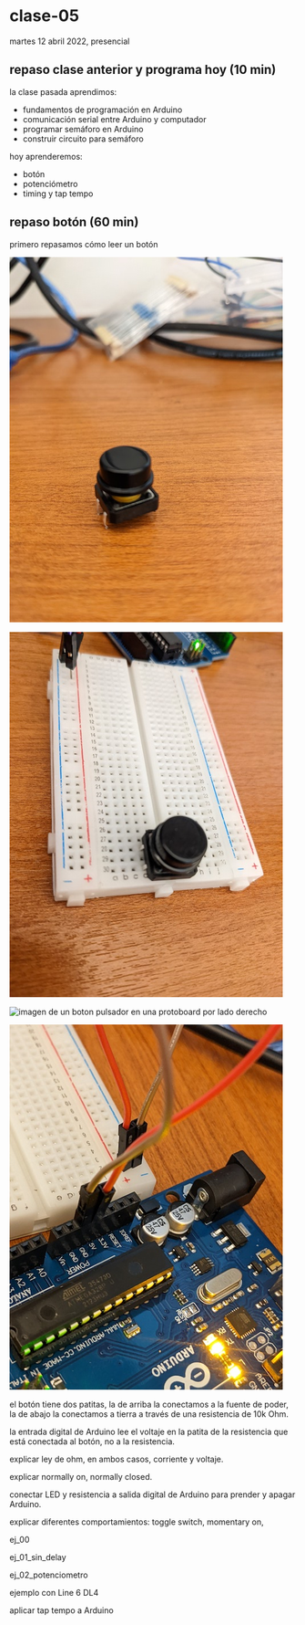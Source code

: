# clase-05

martes 12 abril 2022, presencial

## repaso clase anterior y programa hoy (10 min)

la clase pasada aprendimos:

* fundamentos de programación en Arduino
* comunicación serial entre Arduino y computador
* programar semáforo en Arduino
* construir circuito para semáforo

hoy aprenderemos:

* botón
* potenciómetro
* timing y tap tempo

## repaso botón (60 min)

primero repasamos cómo leer un botón

![imagen de un boton pulsador](./imagenes/00-pulsador.jpg "pulsador")

![imagen de un boton pulsador en una protoboard por lado izquierdo](./imagenes/01-pulsador-proto-izquierda.jpg "pulsador en protoboard lado izquierdo")

![imagen de un boton pulsador en una protoboard por lado derecho](./imagenes/01-pulsador-proto-derecha.jpg "pulsador en protoboard lado derecho")

![imagen de pins de poder de Arduino conectados a protoboard](./imagenes/03-arduino-poder-zoom.jpg "Arduino compartiendo poder con protoboard")

el botón tiene dos patitas, la de arriba la conectamos a la fuente de poder, la de abajo la conectamos a tierra a través de una resistencia de 10k Ohm.

la entrada digital de Arduino lee el voltaje en la patita de la resistencia que está conectada al botón, no a la resistencia.

explicar ley de ohm, en ambos casos, corriente y voltaje.

explicar normally on, normally closed.

conectar LED y resistencia a salida digital de Arduino para prender y apagar Arduino.

explicar diferentes comportamientos: toggle switch, momentary on, 

ej_00

ej_01_sin_delay

ej_02_potenciometro


ejemplo con Line 6 DL4

aplicar tap tempo a Arduino